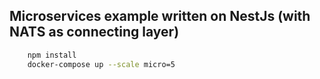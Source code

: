## Microservices example written on NestJs (with NATS as connecting layer)

```sh
    npm install
    docker-compose up --scale micro=5
```